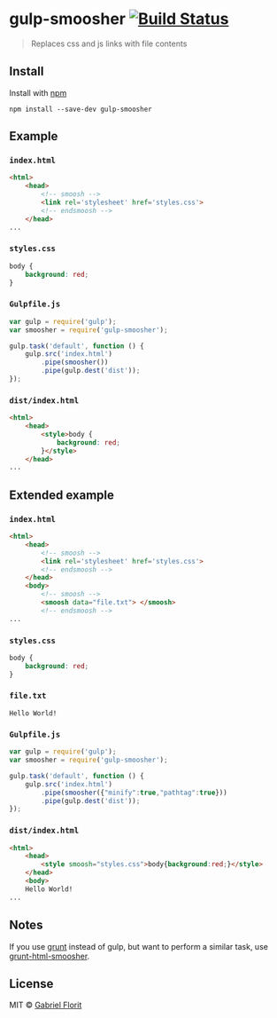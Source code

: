 # gulp-smoosher [![Build Status](https://travis-ci.org/gabrielflorit/gulp-smoosher.png?branch=master)](https://travis-ci.org/gabrielflorit/gulp-smoosher)
> Replaces css and js links with file contents

## Install

Install with [npm](https://npmjs.org/package/gulp-smoosher)

```
npm install --save-dev gulp-smoosher
```


## Example

### `index.html`

```html
<html>
	<head>
		<!-- smoosh -->
		<link rel='stylesheet' href='styles.css'>
		<!-- endsmoosh -->
	</head>
...
```

### `styles.css`

```css
body {
	background: red;
}
```

### `Gulpfile.js`

```js
var gulp = require('gulp');
var smoosher = require('gulp-smoosher');

gulp.task('default', function () {
	gulp.src('index.html')
		.pipe(smoosher())
		.pipe(gulp.dest('dist'));
});
```

### `dist/index.html`

```html
<html>
	<head>
		<style>body {
			background: red;
		}</style>
	</head>
...
```

## Extended example

### `index.html`

```html
<html>
	<head>
		<!-- smoosh -->
		<link rel='stylesheet' href='styles.css'>
		<!-- endsmoosh -->
	</head>
	<body>
		<!-- smoosh -->
		<smoosh data="file.txt"> </smoosh>
		<!-- endsmoosh -->
...
```

### `styles.css`

```css
body {
	background: red;
}
```
### `file.txt`
```text
Hello World!
```

### `Gulpfile.js`

```js
var gulp = require('gulp');
var smoosher = require('gulp-smoosher');

gulp.task('default', function () {
	gulp.src('index.html')
		.pipe(smoosher({"minify":true,"pathtag":true}))
		.pipe(gulp.dest('dist'));
});
```

### `dist/index.html`

```html
<html>
	<head>
		<style smoosh="styles.css">body{background:red;}</style>
	</head>
	<body>
	Hello World!
...
```


## Notes

If you use [grunt](http://gruntjs.com) instead of gulp, but want to perform a similar task, use [grunt-html-smoosher](https://github.com/motherjones/grunt-html-smoosher).


## License

MIT © [Gabriel Florit](http://gabrielflor.it)